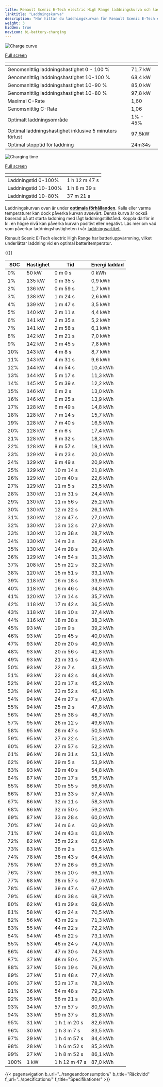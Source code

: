 ```yaml
---
title: Renault Scenic E-Tech electric High Range laddningskurva och laddningsprestanda
linktitle: "Laddningskurva"
description: "Här hittar du laddningskurvan för Renault Scenic E-Tech electric High Range."
weight: 3
hidden: true
navicon: bi-battery-charging
---
```

<!-- markdownlint-disable MD033 -->
<!-- markdownlint-disable MD010 -->
<img src="/images/models/renault/scenic/scenic_e-tech_electric_high_range/chargingcurve.svg" alt="Charge curve" class="img-fluid">

[Full screen](/images/models/renault/scenic/scenic_e-tech_electric_high_range/chargingcurve.svg)


<div class="table-responsive">
<table class="table table-striped border">
	<thead>
		<tr>
			<th>
			</th>
			<th>
			</th>
		</tr>
	</thead>
	<tbody>
		<tr>
			<td>
				Genomsnittlig laddningshastighet 0 - 100 %
			</td>
			<td>
				71,7 kW
			</td>
		</tr>
		<tr>
			<td>
				Genomsnittlig laddningshastighet 10-100 %
			</td>
			<td>
				68,4 kW
			</td>
		</tr>
		<tr>
			<td>
				Genomsnittlig laddningshastighet 10-90 %
			</td>
			<td>
				85,0 kW
			</td>
		</tr>
		<tr>
			<td>
				Genomsnittlig laddningshastighet 10-80 %
			</td>
			<td>
				97,8 kW
			</td>
		</tr>
		<tr>
			<td>
				Maximal C-Rate
			</td>
			<td>
				1,60
			</td>
		</tr>
		<tr>
			<td>
				Genomsnittlig C-Rate
			</td>
			<td>
				1,06
			</td>
		</tr>
		<tr>
			<td>
				Optimalt laddningsområde
			</td>
			<td>
				1% - 45%
			</td>
		</tr>
		<tr>
			<td>
				Optimal laddningshastighet inklusive 5 minuters förlust
			</td>
			<td>
				97,5kW
			</td>
		</tr>
		<tr>
			<td>
				Optimal stopptid för laddning
			</td>
			<td>
				24m34s
			</td>
		</tr>
	</tbody>
</table>
</div>
<img src="/images/models/renault/scenic/scenic_e-tech_electric_high_range/chargingtime.svg" alt="Charging time" class="img-fluid">

[Full screen](/images/models/renault/scenic/scenic_e-tech_electric_high_range/chargingtime.svg)
<div class="table-responsive">
<table class="table table-striped border">
	<thead>
		<tr>
			<th>
			</th>
			<th>
			</th>
		</tr>
	</thead>
	<tbody>
		<tr>
			<td>
				Laddningstid 0-100%
			</td>
			<td>
				1 h 12 m 47 s
			</td>
		</tr>
		<tr>
			<td>
				Laddningstid 10-100%
			</td>
			<td>
				1 h 8 m 39 s
			</td>
		</tr>
		<tr>
			<td>
				Laddningstid 10-80%
			</td>
			<td>
				 37 m 21 s
			</td>
		</tr>
	</tbody>
</table>
</div>


Laddningskurvan ovan är under **[optimala förhållanden](../../../../../technology/battery/charging/#temperatur)**. Kalla eller varma temperaturer kan dock påverka kurvan avsevärt. Denna kurva är också baserad på att starta laddning med lågt laddningstillstånd. Koppla därför in kl. en högre nivå kan påverka kurvan positivt eller negativt. Läs mer om vad som påverkar laddningshastigheten i vår [laddningsartikel.](../../../../../technology/battery/charging/)


Renault Scenic E-Tech electric High Range har batteriuppvärmning, vilket underlättar laddning vid en optimal batteritemperatur.


{{<evkxdisplayaddarticle />}}
<div class="table-responsive">
<table class="table table-striped border">
	<thead>
		<tr>
			<th>
				SOC
			</th>
			<th>
				Hastighet
			</th>
			<th>
				Tid
			</th>
			<th>
				Energi laddad
			</th>
		</tr>
	</thead>
	<tbody>
		<tr>
			<td>
				0%
			</td>
			<td>
				50 kW
			</td>
			<td>
				 0 m 0 s
			</td>
			<td>
				0 kWh
			</td>
		</tr>
		<tr>
			<td>
				1%
			</td>
			<td>
				135 kW
			</td>
			<td>
				 0 m 35 s
			</td>
			<td>
				0,9 kWh
			</td>
		</tr>
		<tr>
			<td>
				2%
			</td>
			<td>
				136 kW
			</td>
			<td>
				 0 m 59 s
			</td>
			<td>
				1,7 kWh
			</td>
		</tr>
		<tr>
			<td>
				3%
			</td>
			<td>
				138 kW
			</td>
			<td>
				 1 m 24 s
			</td>
			<td>
				2,6 kWh
			</td>
		</tr>
		<tr>
			<td>
				4%
			</td>
			<td>
				139 kW
			</td>
			<td>
				 1 m 47 s
			</td>
			<td>
				3,5 kWh
			</td>
		</tr>
		<tr>
			<td>
				5%
			</td>
			<td>
				140 kW
			</td>
			<td>
				 2 m 11 s
			</td>
			<td>
				4,4 kWh
			</td>
		</tr>
		<tr>
			<td>
				6%
			</td>
			<td>
				141 kW
			</td>
			<td>
				 2 m 35 s
			</td>
			<td>
				5,2 kWh
			</td>
		</tr>
		<tr>
			<td>
				7%
			</td>
			<td>
				141 kW
			</td>
			<td>
				 2 m 58 s
			</td>
			<td>
				6,1 kWh
			</td>
		</tr>
		<tr>
			<td>
				8%
			</td>
			<td>
				142 kW
			</td>
			<td>
				 3 m 21 s
			</td>
			<td>
				7,0 kWh
			</td>
		</tr>
		<tr>
			<td>
				9%
			</td>
			<td>
				142 kW
			</td>
			<td>
				 3 m 45 s
			</td>
			<td>
				7,8 kWh
			</td>
		</tr>
		<tr>
			<td>
				10%
			</td>
			<td>
				143 kW
			</td>
			<td>
				 4 m 8 s
			</td>
			<td>
				8,7 kWh
			</td>
		</tr>
		<tr>
			<td>
				11%
			</td>
			<td>
				143 kW
			</td>
			<td>
				 4 m 31 s
			</td>
			<td>
				9,6 kWh
			</td>
		</tr>
		<tr>
			<td>
				12%
			</td>
			<td>
				144 kW
			</td>
			<td>
				 4 m 54 s
			</td>
			<td>
				10,4 kWh
			</td>
		</tr>
		<tr>
			<td>
				13%
			</td>
			<td>
				144 kW
			</td>
			<td>
				 5 m 17 s
			</td>
			<td>
				11,3 kWh
			</td>
		</tr>
		<tr>
			<td>
				14%
			</td>
			<td>
				145 kW
			</td>
			<td>
				 5 m 39 s
			</td>
			<td>
				12,2 kWh
			</td>
		</tr>
		<tr>
			<td>
				15%
			</td>
			<td>
				146 kW
			</td>
			<td>
				 6 m 2 s
			</td>
			<td>
				13,0 kWh
			</td>
		</tr>
		<tr>
			<td>
				16%
			</td>
			<td>
				146 kW
			</td>
			<td>
				 6 m 25 s
			</td>
			<td>
				13,9 kWh
			</td>
		</tr>
		<tr>
			<td>
				17%
			</td>
			<td>
				128 kW
			</td>
			<td>
				 6 m 49 s
			</td>
			<td>
				14,8 kWh
			</td>
		</tr>
		<tr>
			<td>
				18%
			</td>
			<td>
				128 kW
			</td>
			<td>
				 7 m 14 s
			</td>
			<td>
				15,7 kWh
			</td>
		</tr>
		<tr>
			<td>
				19%
			</td>
			<td>
				128 kW
			</td>
			<td>
				 7 m 40 s
			</td>
			<td>
				16,5 kWh
			</td>
		</tr>
		<tr>
			<td>
				20%
			</td>
			<td>
				128 kW
			</td>
			<td>
				 8 m 6 s
			</td>
			<td>
				17,4 kWh
			</td>
		</tr>
		<tr>
			<td>
				21%
			</td>
			<td>
				128 kW
			</td>
			<td>
				 8 m 32 s
			</td>
			<td>
				18,3 kWh
			</td>
		</tr>
		<tr>
			<td>
				22%
			</td>
			<td>
				128 kW
			</td>
			<td>
				 8 m 57 s
			</td>
			<td>
				19,1 kWh
			</td>
		</tr>
		<tr>
			<td>
				23%
			</td>
			<td>
				129 kW
			</td>
			<td>
				 9 m 23 s
			</td>
			<td>
				20,0 kWh
			</td>
		</tr>
		<tr>
			<td>
				24%
			</td>
			<td>
				129 kW
			</td>
			<td>
				 9 m 49 s
			</td>
			<td>
				20,9 kWh
			</td>
		</tr>
		<tr>
			<td>
				25%
			</td>
			<td>
				129 kW
			</td>
			<td>
				 10 m 14 s
			</td>
			<td>
				21,8 kWh
			</td>
		</tr>
		<tr>
			<td>
				26%
			</td>
			<td>
				129 kW
			</td>
			<td>
				 10 m 40 s
			</td>
			<td>
				22,6 kWh
			</td>
		</tr>
		<tr>
			<td>
				27%
			</td>
			<td>
				129 kW
			</td>
			<td>
				 11 m 5 s
			</td>
			<td>
				23,5 kWh
			</td>
		</tr>
		<tr>
			<td>
				28%
			</td>
			<td>
				130 kW
			</td>
			<td>
				 11 m 31 s
			</td>
			<td>
				24,4 kWh
			</td>
		</tr>
		<tr>
			<td>
				29%
			</td>
			<td>
				130 kW
			</td>
			<td>
				 11 m 56 s
			</td>
			<td>
				25,2 kWh
			</td>
		</tr>
		<tr>
			<td>
				30%
			</td>
			<td>
				130 kW
			</td>
			<td>
				 12 m 22 s
			</td>
			<td>
				26,1 kWh
			</td>
		</tr>
		<tr>
			<td>
				31%
			</td>
			<td>
				130 kW
			</td>
			<td>
				 12 m 47 s
			</td>
			<td>
				27,0 kWh
			</td>
		</tr>
		<tr>
			<td>
				32%
			</td>
			<td>
				130 kW
			</td>
			<td>
				 13 m 12 s
			</td>
			<td>
				27,8 kWh
			</td>
		</tr>
		<tr>
			<td>
				33%
			</td>
			<td>
				130 kW
			</td>
			<td>
				 13 m 38 s
			</td>
			<td>
				28,7 kWh
			</td>
		</tr>
		<tr>
			<td>
				34%
			</td>
			<td>
				130 kW
			</td>
			<td>
				 14 m 3 s
			</td>
			<td>
				29,6 kWh
			</td>
		</tr>
		<tr>
			<td>
				35%
			</td>
			<td>
				130 kW
			</td>
			<td>
				 14 m 28 s
			</td>
			<td>
				30,4 kWh
			</td>
		</tr>
		<tr>
			<td>
				36%
			</td>
			<td>
				129 kW
			</td>
			<td>
				 14 m 54 s
			</td>
			<td>
				31,3 kWh
			</td>
		</tr>
		<tr>
			<td>
				37%
			</td>
			<td>
				108 kW
			</td>
			<td>
				 15 m 22 s
			</td>
			<td>
				32,2 kWh
			</td>
		</tr>
		<tr>
			<td>
				38%
			</td>
			<td>
				120 kW
			</td>
			<td>
				 15 m 51 s
			</td>
			<td>
				33,1 kWh
			</td>
		</tr>
		<tr>
			<td>
				39%
			</td>
			<td>
				118 kW
			</td>
			<td>
				 16 m 18 s
			</td>
			<td>
				33,9 kWh
			</td>
		</tr>
		<tr>
			<td>
				40%
			</td>
			<td>
				118 kW
			</td>
			<td>
				 16 m 46 s
			</td>
			<td>
				34,8 kWh
			</td>
		</tr>
		<tr>
			<td>
				41%
			</td>
			<td>
				120 kW
			</td>
			<td>
				 17 m 14 s
			</td>
			<td>
				35,7 kWh
			</td>
		</tr>
		<tr>
			<td>
				42%
			</td>
			<td>
				118 kW
			</td>
			<td>
				 17 m 42 s
			</td>
			<td>
				36,5 kWh
			</td>
		</tr>
		<tr>
			<td>
				43%
			</td>
			<td>
				118 kW
			</td>
			<td>
				 18 m 10 s
			</td>
			<td>
				37,4 kWh
			</td>
		</tr>
		<tr>
			<td>
				44%
			</td>
			<td>
				116 kW
			</td>
			<td>
				 18 m 38 s
			</td>
			<td>
				38,3 kWh
			</td>
		</tr>
		<tr>
			<td>
				45%
			</td>
			<td>
				93 kW
			</td>
			<td>
				 19 m 9 s
			</td>
			<td>
				39,2 kWh
			</td>
		</tr>
		<tr>
			<td>
				46%
			</td>
			<td>
				93 kW
			</td>
			<td>
				 19 m 45 s
			</td>
			<td>
				40,0 kWh
			</td>
		</tr>
		<tr>
			<td>
				47%
			</td>
			<td>
				93 kW
			</td>
			<td>
				 20 m 20 s
			</td>
			<td>
				40,9 kWh
			</td>
		</tr>
		<tr>
			<td>
				48%
			</td>
			<td>
				93 kW
			</td>
			<td>
				 20 m 56 s
			</td>
			<td>
				41,8 kWh
			</td>
		</tr>
		<tr>
			<td>
				49%
			</td>
			<td>
				93 kW
			</td>
			<td>
				 21 m 31 s
			</td>
			<td>
				42,6 kWh
			</td>
		</tr>
		<tr>
			<td>
				50%
			</td>
			<td>
				93 kW
			</td>
			<td>
				 22 m 7 s
			</td>
			<td>
				43,5 kWh
			</td>
		</tr>
		<tr>
			<td>
				51%
			</td>
			<td>
				93 kW
			</td>
			<td>
				 22 m 42 s
			</td>
			<td>
				44,4 kWh
			</td>
		</tr>
		<tr>
			<td>
				52%
			</td>
			<td>
				94 kW
			</td>
			<td>
				 23 m 17 s
			</td>
			<td>
				45,2 kWh
			</td>
		</tr>
		<tr>
			<td>
				53%
			</td>
			<td>
				94 kW
			</td>
			<td>
				 23 m 52 s
			</td>
			<td>
				46,1 kWh
			</td>
		</tr>
		<tr>
			<td>
				54%
			</td>
			<td>
				94 kW
			</td>
			<td>
				 24 m 27 s
			</td>
			<td>
				47,0 kWh
			</td>
		</tr>
		<tr>
			<td>
				55%
			</td>
			<td>
				94 kW
			</td>
			<td>
				 25 m 2 s
			</td>
			<td>
				47,8 kWh
			</td>
		</tr>
		<tr>
			<td>
				56%
			</td>
			<td>
				94 kW
			</td>
			<td>
				 25 m 38 s
			</td>
			<td>
				48,7 kWh
			</td>
		</tr>
		<tr>
			<td>
				57%
			</td>
			<td>
				95 kW
			</td>
			<td>
				 26 m 12 s
			</td>
			<td>
				49,6 kWh
			</td>
		</tr>
		<tr>
			<td>
				58%
			</td>
			<td>
				95 kW
			</td>
			<td>
				 26 m 47 s
			</td>
			<td>
				50,5 kWh
			</td>
		</tr>
		<tr>
			<td>
				59%
			</td>
			<td>
				95 kW
			</td>
			<td>
				 27 m 22 s
			</td>
			<td>
				51,3 kWh
			</td>
		</tr>
		<tr>
			<td>
				60%
			</td>
			<td>
				95 kW
			</td>
			<td>
				 27 m 57 s
			</td>
			<td>
				52,2 kWh
			</td>
		</tr>
		<tr>
			<td>
				61%
			</td>
			<td>
				96 kW
			</td>
			<td>
				 28 m 31 s
			</td>
			<td>
				53,1 kWh
			</td>
		</tr>
		<tr>
			<td>
				62%
			</td>
			<td>
				96 kW
			</td>
			<td>
				 29 m 5 s
			</td>
			<td>
				53,9 kWh
			</td>
		</tr>
		<tr>
			<td>
				63%
			</td>
			<td>
				93 kW
			</td>
			<td>
				 29 m 40 s
			</td>
			<td>
				54,8 kWh
			</td>
		</tr>
		<tr>
			<td>
				64%
			</td>
			<td>
				87 kW
			</td>
			<td>
				 30 m 17 s
			</td>
			<td>
				55,7 kWh
			</td>
		</tr>
		<tr>
			<td>
				65%
			</td>
			<td>
				86 kW
			</td>
			<td>
				 30 m 55 s
			</td>
			<td>
				56,6 kWh
			</td>
		</tr>
		<tr>
			<td>
				66%
			</td>
			<td>
				87 kW
			</td>
			<td>
				 31 m 33 s
			</td>
			<td>
				57,4 kWh
			</td>
		</tr>
		<tr>
			<td>
				67%
			</td>
			<td>
				86 kW
			</td>
			<td>
				 32 m 11 s
			</td>
			<td>
				58,3 kWh
			</td>
		</tr>
		<tr>
			<td>
				68%
			</td>
			<td>
				86 kW
			</td>
			<td>
				 32 m 50 s
			</td>
			<td>
				59,2 kWh
			</td>
		</tr>
		<tr>
			<td>
				69%
			</td>
			<td>
				87 kW
			</td>
			<td>
				 33 m 28 s
			</td>
			<td>
				60,0 kWh
			</td>
		</tr>
		<tr>
			<td>
				70%
			</td>
			<td>
				87 kW
			</td>
			<td>
				 34 m 6 s
			</td>
			<td>
				60,9 kWh
			</td>
		</tr>
		<tr>
			<td>
				71%
			</td>
			<td>
				87 kW
			</td>
			<td>
				 34 m 43 s
			</td>
			<td>
				61,8 kWh
			</td>
		</tr>
		<tr>
			<td>
				72%
			</td>
			<td>
				82 kW
			</td>
			<td>
				 35 m 22 s
			</td>
			<td>
				62,6 kWh
			</td>
		</tr>
		<tr>
			<td>
				73%
			</td>
			<td>
				83 kW
			</td>
			<td>
				 36 m 2 s
			</td>
			<td>
				63,5 kWh
			</td>
		</tr>
		<tr>
			<td>
				74%
			</td>
			<td>
				78 kW
			</td>
			<td>
				 36 m 43 s
			</td>
			<td>
				64,4 kWh
			</td>
		</tr>
		<tr>
			<td>
				75%
			</td>
			<td>
				76 kW
			</td>
			<td>
				 37 m 26 s
			</td>
			<td>
				65,2 kWh
			</td>
		</tr>
		<tr>
			<td>
				76%
			</td>
			<td>
				73 kW
			</td>
			<td>
				 38 m 10 s
			</td>
			<td>
				66,1 kWh
			</td>
		</tr>
		<tr>
			<td>
				77%
			</td>
			<td>
				68 kW
			</td>
			<td>
				 38 m 57 s
			</td>
			<td>
				67,0 kWh
			</td>
		</tr>
		<tr>
			<td>
				78%
			</td>
			<td>
				65 kW
			</td>
			<td>
				 39 m 47 s
			</td>
			<td>
				67,9 kWh
			</td>
		</tr>
		<tr>
			<td>
				79%
			</td>
			<td>
				65 kW
			</td>
			<td>
				 40 m 38 s
			</td>
			<td>
				68,7 kWh
			</td>
		</tr>
		<tr>
			<td>
				80%
			</td>
			<td>
				62 kW
			</td>
			<td>
				 41 m 29 s
			</td>
			<td>
				69,6 kWh
			</td>
		</tr>
		<tr>
			<td>
				81%
			</td>
			<td>
				58 kW
			</td>
			<td>
				 42 m 24 s
			</td>
			<td>
				70,5 kWh
			</td>
		</tr>
		<tr>
			<td>
				82%
			</td>
			<td>
				56 kW
			</td>
			<td>
				 43 m 22 s
			</td>
			<td>
				71,3 kWh
			</td>
		</tr>
		<tr>
			<td>
				83%
			</td>
			<td>
				55 kW
			</td>
			<td>
				 44 m 22 s
			</td>
			<td>
				72,2 kWh
			</td>
		</tr>
		<tr>
			<td>
				84%
			</td>
			<td>
				54 kW
			</td>
			<td>
				 45 m 22 s
			</td>
			<td>
				73,1 kWh
			</td>
		</tr>
		<tr>
			<td>
				85%
			</td>
			<td>
				53 kW
			</td>
			<td>
				 46 m 24 s
			</td>
			<td>
				74,0 kWh
			</td>
		</tr>
		<tr>
			<td>
				86%
			</td>
			<td>
				46 kW
			</td>
			<td>
				 47 m 30 s
			</td>
			<td>
				74,8 kWh
			</td>
		</tr>
		<tr>
			<td>
				87%
			</td>
			<td>
				37 kW
			</td>
			<td>
				 48 m 50 s
			</td>
			<td>
				75,7 kWh
			</td>
		</tr>
		<tr>
			<td>
				88%
			</td>
			<td>
				37 kW
			</td>
			<td>
				 50 m 19 s
			</td>
			<td>
				76,6 kWh
			</td>
		</tr>
		<tr>
			<td>
				89%
			</td>
			<td>
				37 kW
			</td>
			<td>
				 51 m 48 s
			</td>
			<td>
				77,4 kWh
			</td>
		</tr>
		<tr>
			<td>
				90%
			</td>
			<td>
				37 kW
			</td>
			<td>
				 53 m 17 s
			</td>
			<td>
				78,3 kWh
			</td>
		</tr>
		<tr>
			<td>
				91%
			</td>
			<td>
				36 kW
			</td>
			<td>
				 54 m 48 s
			</td>
			<td>
				79,2 kWh
			</td>
		</tr>
		<tr>
			<td>
				92%
			</td>
			<td>
				35 kW
			</td>
			<td>
				 56 m 21 s
			</td>
			<td>
				80,0 kWh
			</td>
		</tr>
		<tr>
			<td>
				93%
			</td>
			<td>
				34 kW
			</td>
			<td>
				 57 m 57 s
			</td>
			<td>
				80,9 kWh
			</td>
		</tr>
		<tr>
			<td>
				94%
			</td>
			<td>
				33 kW
			</td>
			<td>
				 59 m 37 s
			</td>
			<td>
				81,8 kWh
			</td>
		</tr>
		<tr>
			<td>
				95%
			</td>
			<td>
				31 kW
			</td>
			<td>
				1 h 1 m 20 s
			</td>
			<td>
				82,6 kWh
			</td>
		</tr>
		<tr>
			<td>
				96%
			</td>
			<td>
				30 kW
			</td>
			<td>
				1 h 3 m 7 s
			</td>
			<td>
				83,5 kWh
			</td>
		</tr>
		<tr>
			<td>
				97%
			</td>
			<td>
				29 kW
			</td>
			<td>
				1 h 4 m 57 s
			</td>
			<td>
				84,4 kWh
			</td>
		</tr>
		<tr>
			<td>
				98%
			</td>
			<td>
				28 kW
			</td>
			<td>
				1 h 6 m 52 s
			</td>
			<td>
				85,3 kWh
			</td>
		</tr>
		<tr>
			<td>
				99%
			</td>
			<td>
				27 kW
			</td>
			<td>
				1 h 8 m 52 s
			</td>
			<td>
				86,1 kWh
			</td>
		</tr>
		<tr>
			<td>
				100%
			</td>
			<td>
				1 kW
			</td>
			<td>
				1 h 12 m 47 s
			</td>
			<td>
				87,0 kWh
			</td>
		</tr>
	</tbody>
</table>
</div>


{{< pagenavigation b_url="../rangeandconsumption/" b_title="Räckvidd" f_url="../specifications/" f_title="Specifikationer" >}}
